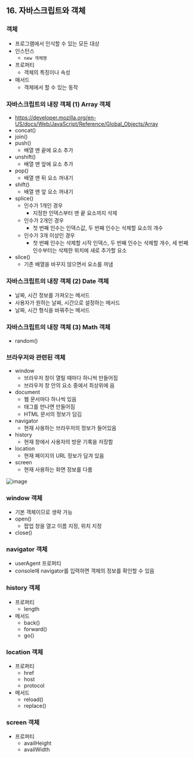 ## 16. 자바스크립트와 객체

### 객체

- 프로그램에서 인식할 수 있는 모든 대상
- 인스턴스
    - `new 객체명`
- 프로퍼티
    - 객체의 특징이나 속성
- 매서드
    - 객체에서 할 수 있는 동작

### 자바스크립트의 내장 객체 (1) Array 객체

- https://developer.mozilla.org/en-US/docs/Web/JavaScript/Reference/Global_Objects/Array
- concat()
- join()
- push()
    - 배열 맨 끝에 요소 추가
- unshift()
    - 배열 맨 앞에 요소 추가
- pop()
    - 배열 맨 뒤 요소 꺼내기
- shift()
    - 배열 맨 앞 요소 꺼내기
- splice()
    - 인수가 1개인 경우
        - 지정한 인덱스부터 맨 끝 요소까지 삭제
    - 인수가 2개인 경우
        - 첫 번째 인수는 인덱스값, 두 번째 인수는 삭제할 요소의 개수
    - 인수가 3개 이상인 경우
        - 첫 번째 인수는 삭제할 시작 인덱스, 두 번째 인수는 삭제할 개수, 세 번째 인수부터는 삭제한 위치에 새로 추가할 요소
- slice()
    - 기존 배열을 바꾸지 않으면서 요소를 꺼냄

### 자바스크립트의 내장 객체 (2) Date 객체

- 날짜, 시간 정보를 가져오는 메서드
- 사용자가 원하는 날짜, 시간으로 설정하는 메서드
- 날짜, 시간 형식을 바꿔주는 메서드

### 자바스크립트의 내장 객체 (3) Math 객체

- random()

### 브라우저와 관련된 객체

- window
    - 브라우저 창이 열릴 때마다 하니씩 만들어짐
    - 브라우저 창 안의 요소 중에서 최상위에 음
- document
    - 웹 문서마다 하나씩 있음
    - <body> 태그를 만나면 만들어짐
    - HTML 문서의 정보가 담김
- navigator
    - 현재 사용하는 브라우저의 정보가 들어있음
- history
    - 현재 창에서 사용자의 방문 기록을 저장함
- location
    - 현재 페이지의 URL 정보가 담겨 있음
- screen
    - 현재 사용하는 화면 정보를 다룸

![image](https://github.com/sangeun99/hyundai-it-e-java-fullstack/assets/63828057/d764c37a-2b77-4da1-a9e7-7e07a77b2265)


### window 객체

- 기본 객체이므로 생략 가능
- open()
    - 팝업 창을 열고 이름 지정, 위치 지정
- close()

### navigator 객체

- userAgent 프로퍼티
- console에 navigator를 입력하면 객체의 정보를 확인할 수 있음

### history 객체

- 프로퍼티
    - length
- 메서드
    - back()
    - forward()
    - go()

### location 객체

- 프로퍼티
    - href
    - host
    - protocol
- 메서드
    - reload()
    - replace()

### screen 객체

- 프로퍼티
    - availHeight
    - availWidth